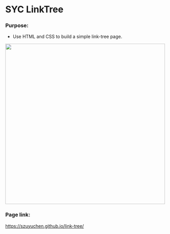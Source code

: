 # SYC LinkTree

### Purpose: 

- Use HTML and CSS to build a simple link-tree page.

<img src="https://github.com/szuyuchen/link-tree/blob/main/sample-img.png?raw=true" width=500>

### Page link:

https://szuyuchen.github.io/link-tree/

